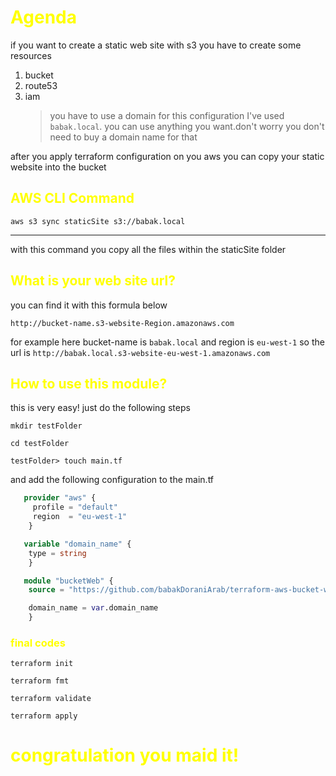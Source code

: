 # 
#  <span style="color:yellow">Agenda</span>

if you want to create a static web site with s3 you have to create some resources

1. bucket
2. route53
3. iam
   > you have to use a domain for this configuration
   > I've used `babak.local`. you can use anything you want.don't worry you don't need to buy a domain name for that

after you apply terraform configuration on you aws you can copy your static website into the bucket

## <span style="color:yellow">AWS CLI Command</span>

`aws s3 sync staticSite s3://babak.local`

---

with this command you copy all the files within the staticSite folder


## <span style="color:yellow"> What is your web site url?</span>

you can find it with this formula below

`http://bucket-name.s3-website-Region.amazonaws.com`

for example here bucket-name is `babak.local` and region is `eu-west-1`
so the url is
`http://babak.local.s3-website-eu-west-1.amazonaws.com`


## <span style="color:yellow"> How to use this module?</span>


this is very easy! just do the following steps

`mkdir testFolder`

`cd testFolder`

`testFolder> touch main.tf`

and add the following configuration to the main.tf

```terraform
   provider "aws" {
     profile = "default"
     region  = "eu-west-1"
    }

   variable "domain_name" {
    type = string
    }

   module "bucketWeb" {
    source = "https://github.com/babakDoraniArab/terraform-aws-bucket-website.git"

    domain_name = var.domain_name
    }
 ```

 ### 
 ### <span style="color:yellow">final codes</span>

   `terraform init` 

   `terraform fmt`

   `terraform validate`

   `terraform apply`



   <h1 style="color:yellow">congratulation you maid it!</h1>

